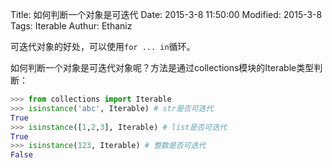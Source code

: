 Title: 如何判断一个对象是可迭代
Date: 2015-3-8 11:50:00
Modified: 2015-3-8
Tags: Iterable
Authur: Ethaniz

可迭代对象的好处，可以使用`for ... in`循环。

如何判断一个对象是可迭代对象呢？方法是通过collections模块的Iterable类型判断：
``` python
>>> from collections import Iterable
>>> isinstance('abc', Iterable) # str是否可迭代
True
>>> isinstance([1,2,3], Iterable) # list是否可迭代
True
>>> isinstance(123, Iterable) # 整数是否可迭代
False
```
